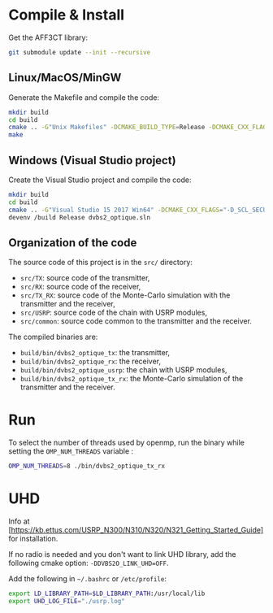 # Compile & Install

Get the AFF3CT library:

```bash
git submodule update --init --recursive
```

## Linux/MacOS/MinGW

Generate the Makefile and compile the code:

```bash
mkdir build
cd build
cmake .. -G"Unix Makefiles" -DCMAKE_BUILD_TYPE=Release -DCMAKE_CXX_FLAGS="-Wall -funroll-loops -march=native"
make
```

## Windows (Visual Studio project)

Create the Visual Studio project and compile the code:

```bash
mkdir build
cd build
cmake .. -G"Visual Studio 15 2017 Win64" -DCMAKE_CXX_FLAGS="-D_SCL_SECURE_NO_WARNINGS /EHsc"
devenv /build Release dvbs2_optique.sln
```

## Organization of the code

The source code of this project is in the `src/` directory:
- `src/TX`: source code of the transmitter,
- `src/RX`: source code of the receiver,
- `src/TX_RX`: source code of the Monte-Carlo simulation with the transmitter and the receiver,
- `src/USRP`: source code of the chain with USRP modules,
- `src/common`: source code common to the transmitter and the receiver.

The compiled binaries are:
- `build/bin/dvbs2_optique_tx`: the transmitter,
- `build/bin/dvbs2_optique_rx`: the receiver,
- `build/bin/dvbs2_optique_usrp`: the chain with USRP modules,
- `build/bin/dvbs2_optique_tx_rx`: the Monte-Carlo simulation of the transmitter and the receiver.

# Run

To select the number of threads used by openmp, run the binary while setting the `OMP_NUM_THREADS` variable : 
```bash 
OMP_NUM_THREADS=8 ./bin/dvbs2_optique_tx_rx
```

# UHD
Info at [https://kb.ettus.com/USRP_N300/N310/N320/N321_Getting_Started_Guide] for installation.

If no radio is needed and you don't want to link UHD library, add the following cmake option: `-DDVBS2O_LINK_UHD=OFF`.

Add the following in `~/.bashrc` or `/etc/profile`:
```bash
export LD_LIBRARY_PATH=$LD_LIBRARY_PATH:/usr/local/lib
export UHD_LOG_FILE="./usrp.log"
```
